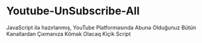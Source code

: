 # Youtube-UnSubscribe-All
JavaScript ilə hazırlanmış, YouTube Platformasında Abunə Olduğunuz Bütün Kanallardan Çıxmanıza Kömək Olacaq Kiçik Script
